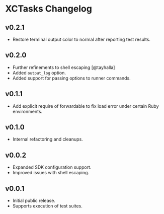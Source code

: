 # XCTasks Changelog

## v0.2.1

* Restore terminal output color to normal after reporting test results.

## v0.2.0

* Further refinements to shell escaping [@tayhalla]
* Added `output_log` option.
* Added support for passing options to runner commands.

## v0.1.1

* Add explicit require of forwardable to fix load error under certain Ruby environments.

## v0.1.0

* Internal refactoring and cleanups.

## v0.0.2

* Expanded SDK configuration support.
* Improved issues with shell escaping.

## v0.0.1

* Initial public release.
* Supports execution of test suites.
